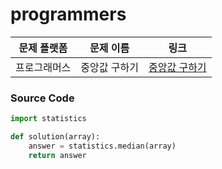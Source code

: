 # programmers

| 문제 플랫폼   | 문제 이름           | 링크                                   |
|---------------|--------------------|----------------------------------------|
| 프로그래머스          | 중앙값 구하기        | [중앙값 구하기](https://school.programmers.co.kr/learn/courses/30/lessons/120811?language=python3) |

### Source Code
```python
import statistics

def solution(array):
    answer = statistics.median(array)
    return answer
```
